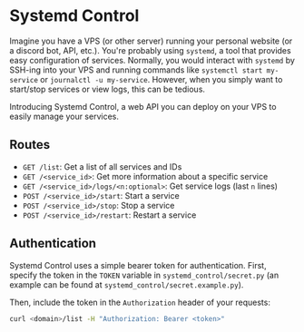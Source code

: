 # Systemd Control

Imagine you have a VPS (or other server) running your personal website (or a discord bot, API, etc.).
You're probably using `systemd`, a tool that provides easy configuration of services.
Normally, you would interact with `systemd` by SSH-ing into your VPS and running commands like `systemctl start my-service` or `journalctl -u my-service`.
However, when you simply want to start/stop services or view logs, this can be tedious.

Introducing Systemd Control, a web API you can deploy on your VPS to easily manage your services.

## Routes

- `GET /list`: Get a list of all services and IDs
- `GET /<service_id>`: Get more information about a specific service
- `GET /<service_id>/logs/<n:optional>`: Get service logs (last `n` lines)
- `POST /<service_id>/start`: Start a service
- `POST /<service_id>/stop`: Stop a service
- `POST /<service_id>/restart`: Restart a service

## Authentication

Systemd Control uses a simple bearer token for authentication. First, specify the token in the `TOKEN` variable in `systemd_control/secret.py` (an example can be found at `systemd_control/secret.example.py`).

Then, include the token in the `Authorization` header of your requests:

```bash
curl <domain>/list -H "Authorization: Bearer <token>"
```
